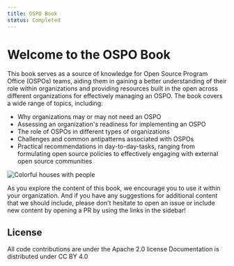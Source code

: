 ```yaml
---
title: OSPO Book
status: Completed
---
```


# Welcome to the OSPO Book

This book serves as a source of knowledge for Open Source Program Office (OSPOs) teams, aiding them in gaining a better understanding of their role within organizations and providing resources built in the open across different organizations for effectively managing an OSPO.
The book covers a wide range of topics, including:

* Why organizations may or may not need an OSPO
* Assessing an organization's readiness for implementing an OSPO
* The role of OSPOs in different types of organizations
* Challenges and common antipatterns associated with OSPOs
* Practical recommendations in day-to-day-tasks, ranging from formulating open source policies to effectively engaging with external open source communities

<p><img class="mt-3 mb-3" src="/images/homepage/colorful-houses.jpg" alt="Colorful houses with people"></p>

As you explore the content of this book, we encourage you to use it within your organization. And if you have any suggestions for additional content that we should include, please don't hesitate to open an issue or include new content by opening a PR by using the links in the sidebar!

## License

All code contributions are under the Apache 2.0 license
Documentation is distributed under CC BY 4.0
